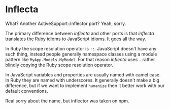 Inflecta
========

What? Another ActiveSupport::Inflector port? Yeah, sorry.

The primary difference between *inflecta* and other ports is that *inflecta* translates the Ruby idioms to JavaScript idioms. It goes all the way.

In Ruby the scope resolution operator is `::`. JavaScript doesn't have any such thing, instead people generally namespace classes using a module pattern like `MyApp.Models.MyModel`. For that reason *inflecta* uses `.` rather blindly copying the Ruby scope resolution operator.

In JavaScript variables and properties are usually named with camel case. In Ruby they are named with underscores. It generally doesn't make a big difference, but if we want to implement `humanize` then it better work with our default conventions.

Real sorry about the name, but inflector was taken on npm.
